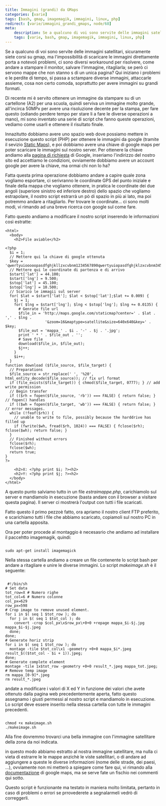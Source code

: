 ```yaml
---
title: Immagini (grandi) da GMaps
categories: [varie]
tags: [bash, gmap, imagemagik, immagini, linux, php]
redirect: [varie/immagini_grandi_gmaps, node/68]
meta:
    description: Se a qualcuno di voi sono servite delle immagini satellitari, sicuramente siete corsi su gmap, ma l'impossibilità di scaricare le immagini direttamente porta a notevoli problemi, ci sono diversi workaround per risolvere, come andare a stampare il monitor, salvare l'immagine, ritagliarla; se però ci servono mappe che non stanno s di un unica pagina? Qui iniziano i problemi e le perdite di tempo, si passa a sctampare diverse immagini, attaccarle assieme, cosa non certo comoda, soprattutto per avere immagini su grandi formati.
    tags: [varie, bash, gmap, imagemagik, immagini, linux, php]
---
```

Se a qualcuno di voi sono servite delle immagini satellitari, sicuramente siete corsi su gmap, ma l'impossibilità di scaricare le immagini direttamente porta a notevoli problemi, ci sono diversi workaround per risolvere, come andare a stampare il monitor, salvare l'immagine, ritagliarla; se però ci servono mappe che non stanno s di un unica pagina? Qui iniziano i problemi e le perdite di tempo, si passa a sctampare diverse immagini, attaccarle assieme, cosa non certo comoda, soprattutto per avere immagini su grandi formati.

Di recente mi è servito ottenere un immagine da stampare su di un cartellone (A2) per una scuola, quindi serviva un immagine molto grande, all'incirca 50MPx per avere una risoluzione decente per la stampa, per fare questo (odiando perdere tempo per stare li a fare le diverse operazioni a mano), mi sono inventato una serie di script che fanno queste operazioni, vediamo come usarli e ottenere il risultato finale.
<!--break-->
Innazitutto dobbiamo avere uno spazio web dove possiamo mettere in esecuzione questo script (PHP) per ottenere le immagini da google (tramite il sevizio <a href="http://code.google.com/apis/maps/documentation/staticmaps/" title="Static Maps">Static Maps</a>), e poi dobbiamo avere una chiave di google maps per poter scaricare le immagini sul nostro server. Per ottenere la chiave andiamo alla <a href="http://code.google.com/apis/maps/signup.html">pagina di richiesta</a> di Google, inseriamo l'indirizzo del nostro sito ed accettiamo le condizioni, ovviamente dobbiamo avere un account google per avere la chiave, ma ormai chi non lo ha?

Fatta questa prima operazione dobbiamo andare a capire quale zona vogliamo esportare, ci serivranno le coordinate GPS del punto iniziale e finale della mappa che vogliamo ottenere, in pratica le coordinate dei due angoli (superiore sinistro ed inferiore destro) dello spazio che vogliamo estrapolare, il nostro script estrarrà un pò di spazio in più ai lato, ma poi potremmo andare a ritagliarlo. Per trovare le coordinate... ci sono molti modi, vi rimando ad una breve ricerca con google sul come fare.

Fatto questo andiamo a modificare il nostro script inserendo le informazioni così estratte:
~~~language-php
<html>
  <body>
    <h2>File aviable</h2>

<?php
  $i = 1;
  // Mettere qui la chiave di google ottenuta
  $key = 'qwertyuiooooopasdfghjkllzxcvbnm1234567890qwertyuiopasdfghjklzxcvbnm3456789';
  // Mettere qui le coordinate di partenza e di arrivo
  $start['lat'] = 44.100;
  $start['lng'] = 9.500;
  $stop['lat'] = 45.100;
  $stop['lng'] = 10.500;
  // Scarico le immagii sul server
  for( $lat = $start['lat']; $lat < $stop['lat'];$lat += 0.009) {
    $j = 1;
    for( $lng = $start['lng']; $lng < $stop['lng']; $lng += 0.0135) {
      # Genrate file url
      $file_in = 'http://maps.google.com/staticmap?center=' . $lat . ',' . $lng .
                  '&zoom=16&maptype=satellite&size=640x640&key=' . $key;
      $file_out = 'mappa_' . $i . '-' . $j . '.jpg';
      print ' * ' . $file_out . '';
      # Save file
      download($file_in, $file_out);
      $j++;
    }
    $i++;
  }
function download ($file_source, $file_target) {
  // Preparations
  $file_source = str_replace(' ', '%20', html_entity_decode($file_source)); // fix url format
  if (file_exists($file_target)) { chmod($file_target, 0777); } // add write permission
  // Begin transfer
  if (($rh = fopen($file_source, 'rb')) === FALSE) { return false; } // fopen() handles
  if (($wh = fopen($file_target, 'wb')) === FALSE) { return false; } // error messages.
  while (!feof($rh)) {
    // unable to write to file, possibly because the harddrive has filled up
    if (fwrite($wh, fread($rh, 1024)) === FALSE) { fclose($rh); fclose($wh); return false; }
  }
  // Finished without errors
  fclose($rh);
  fclose($wh);
  return true;
}
?>

    <h2>X: <?php print $i; ?><h2>
    <h2>Y: <?php print $j; ?><h2>
  </body>
</html>
~~~


A questo punto salviamo tutto in un file  _estraimappe.php_, carichiamolo sul server e mandiamolo in esecuzione (basta andare con il browser a visitare questa pagina). Il server ci mostrerà l'output con tutti i file scaricati.

Fatto questo il primo pezzoè fatto, ora apriamo il nostro client FTP preferito, e scarichiamo tutti i file che abbiamo scaricato, copiamoli sul nostro PC in una cartella apposita.

Ora per poter procede al montaggio è necesasrio che andiamo ad installare il paccehtto imagemagik, quindi:
~~~language-php

sudo apt-get install imagemagick
~~~


Nella stessa cartella andiamo a creare un file contenente lo script bash per andare a ritagliare e unire le diverse immagini. Lo script _makeimage.sh_ è il seguente:
~~~language-php

 #!/bin/sh
# Set data
tot_row=X # Numero righe
tot_col=6 # Numero colonne
col_px=629
row_px=598
# Crop image to remove unused element.
for i in $( seq 1 $tot_row ); do
  for j in $( seq 1 $tot_col ); do
    convert -crop $col_px\x$row_px\+0+0 +repage mappa_$i-$j.jpg mappa_$i-$j.jpeg
  done;
done;
# Generate horiz strip
for i in $( seq 1 $tot_row ); do
  montage -tile $tot_col\x1 -geometry +0+0 mappa_$i*.jpeg result_$(($tot_col - $i + 1)).jpeg;
done;
# Generate complete element
montage -tile 1x$tot_row -geometry +0+0 result_*.jpeg mappa_tot.jpeg;
# Remove temp image
rm mappa_[0-9]*.jpeg
rm result_*.jpeg

~~~

andate a modificare i valori di X ed Y in funzione dei valori che avete ottenuto dalla pagina web precedentemente aperta, fatto questo assegnamo i giusti permessi al nostro script e mandiamolo in esecuzione. Lo script deve essere inserito nella stessa cartella con tutte le immagini precedenti.
~~~language-php

chmod +x makeimage.sh
./makeimage.sh

~~~

Alla fine dovremmo trovarci una bella immagine con l'immagine satellitare della zona da noi indicata.

in questo modo abbiamo estratto al nostra immagine satellitare, ma nulla ci vieta di estrarre le le mappe anzichè le viste satellitari, o di andare ad aggiungere a queste le diverse informazioni (nome delle strade, dei paesi, ...), ovviamente non mi metterò a spiegare come fare qui, vi rimando alla <a href="http://code.google.com/apis/maps/documentation/staticmaps/">documentazione</a> di google maps, ma se serve fate un fischio nei commenti qui sotto.

Questo script è funzionante ma testato in maniera molto limitata, pertanto in caso di problemi o errori se prrovederete a segnalarmeli vedrò di correggerli.
